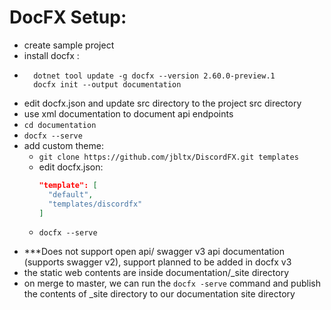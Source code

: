 ﻿# DocFX Setup:
- create sample project
- install docfx :
- ```
    dotnet tool update -g docfx --version 2.60.0-preview.1
    docfx init --output documentation
  ```
- edit docfx.json and update src directory to the project src directory
- use xml documentation to document api endpoints
- ```cd documentation```
- ```docfx --serve```
- add custom theme:
    - ```git clone https://github.com/jbltx/DiscordFX.git templates```
    - edit docfx.json:
      ```json
      "template": [
        "default",
        "templates/discordfx"
      ]
      ```
    - ```
      docfx --serve
      ```
- ***Does not support open api/ swagger v3 api documentation (supports swagger v2), support planned to be added in docfx v3
- the static web contents are inside documentation/_site directory
- on merge to master, we can run the ```docfx -serve``` command and publish the contents of _site directory to our documentation site directory
